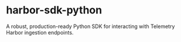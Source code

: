 # harbor-sdk-python
A robust, production-ready Python SDK for interacting with Telemetry Harbor ingestion endpoints.
